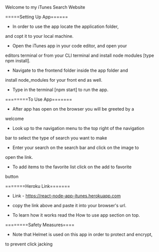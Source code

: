 Welcome to my iTunes Search Website

=====Setting Up App======

- In order to use the app locate the application folder,

and copt it to your local machine.

- Open the iTunes app in your code editor, and open your

editors terminal or from your CLI terminal and install
node modules [type npm install].

- Navigate to the frontend folder inside the app folder and

install node_modules for your front end as well.

- Type in the terminal [npm start] to run the app.

========To Use App=======

- After app has open on the browser you will be greeted by a

welcome

- Look up to the navigation menu to the top right of the navigation

bar to select the type of search you want to make

- Enter your search on the search bar and click on the image to

open the link.

- To add items to the favorite list click on the add to favorite

button

=======Heroku Link=======

- Link - https://react-node-app-itunes.herokuapp.com

- copy the link above and paste it into your browser's url.

- To learn how it works read the How to use app section on top.

========Safety Measures====

- Note that Helmet is used on this app in order to protect and encrypt,

to prevent click jacking
